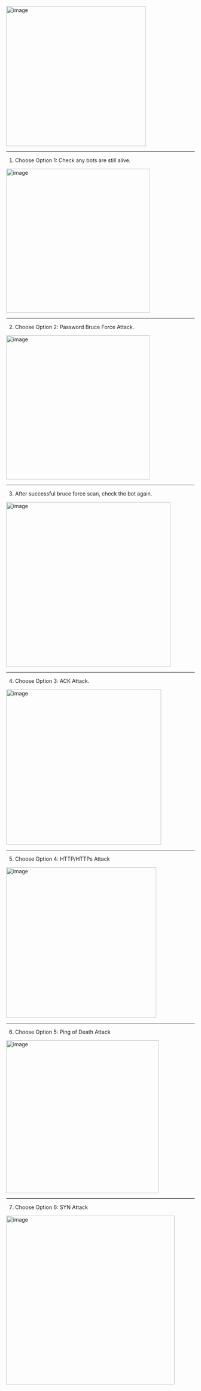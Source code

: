 
<img width="373" alt="image" src="https://github.com/NguyenThuong02/SSH_Botnet-Attack/assets/129138917/11bcd35a-e5d2-4bb3-8e62-2b04c1073aac">

************************************
1. Choose Option 1: Check any bots are still alive.
<img width="384" alt="image" src="https://github.com/NguyenThuong02/SSH_Botnet-Attack/assets/129138917/19ba6060-151b-4517-a686-596ba2348545">

************************************
2. Choose Option 2: Password Bruce Force Attack.
<img width="384" alt="image" src="https://github.com/NguyenThuong02/SSH_Botnet-Attack/assets/129138917/5a8fb2c4-8059-4564-8e27-69663748908f">

************************************
3. After successful bruce force scan, check the bot again.
<img width="439" alt="image" src="https://github.com/NguyenThuong02/SSH_Botnet-Attack/assets/129138917/8813fdf6-232d-49ce-90d1-466adced2631">

************************************
4. Choose Option 3: ACK Attack.
<img width="414" alt="image" src="https://github.com/NguyenThuong02/SSH_Botnet-Attack/assets/129138917/e5c1bdcb-e370-4ea5-a69d-d89767d65577">

************************************
5. Choose Option 4: HTTP/HTTPs Attack
<img width="401" alt="image" src="https://github.com/NguyenThuong02/SSH_Botnet-Attack/assets/129138917/d2112bca-ea79-4f4e-adf9-7c35e3846134">

************************************
6. Choose Option 5: Ping of Death Attack
<img width="407" alt="image" src="https://github.com/NguyenThuong02/SSH_Botnet-Attack/assets/129138917/1ff750f7-90d4-4f56-a81e-f3723100674d">

************************************
7. Choose Option 6: SYN Attack
<img width="450" alt="image" src="https://github.com/NguyenThuong02/SSH_Botnet-Attack/assets/129138917/5fabb14d-ce1d-4a80-b474-3c95499aebaf">

